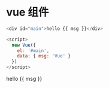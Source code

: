 # vue 组件

```js
<div id="main">hello {{ msg }}</div>

<script>
  new Vue({
    el: '#main',
    data: { msg: 'Vue' }
  })
</script>
```

<div id="main">
  hello {{ msg }}
</div>

<script>
  new Vue({
    el: '#main',
    data: { msg: 'Vue' }
  })
</script>
